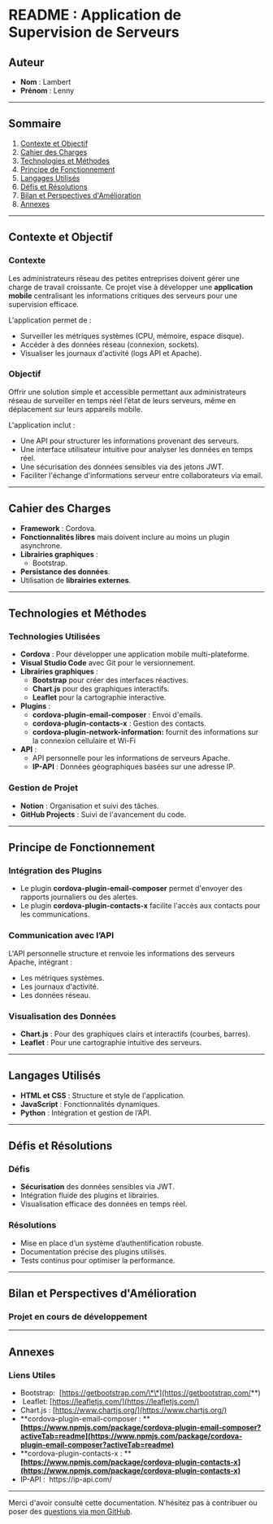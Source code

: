 # README : Application de Supervision de Serveurs

## Auteur

- **Nom** : Lambert
- **Prénom** : Lenny

---

## Sommaire

1. [Contexte et Objectif](#contexte-et-objectif)
2. [Cahier des Charges](#cahier-des-charges)
3. [Technologies et Méthodes](#technologies-et-méthodes)
4. [Principe de Fonctionnement](#principe-de-fonctionnement)
5. [Langages Utilisés](#langages-utilisés)
6. [Défis et Résolutions](#défis-et-résolutions)
7. [Bilan et Perspectives d'Amélioration](#bilan-et-perspectives-damélioration)
8. [Annexes](#annexes)

---

## Contexte et Objectif

### Contexte

Les administrateurs réseau des petites entreprises doivent gérer une charge de travail croissante. Ce projet vise à développer une **application mobile** centralisant les informations critiques des serveurs pour une supervision efficace.

L'application permet de :

- Surveiller les métriques systèmes (CPU, mémoire, espace disque).
- Accéder à des données réseau (connexion, sockets).
- Visualiser les journaux d'activité (logs API et Apache).

### Objectif

Offrir une solution simple et accessible permettant aux administrateurs réseau de surveiller en temps réel l’état de leurs serveurs, même en déplacement sur leurs appareils mobile.

L'application inclut :

- Une API pour structurer les informations provenant des serveurs.
- Une interface utilisateur intuitive pour analyser les données en temps réel.
- Une sécurisation des données sensibles via des jetons JWT.
- Faciliter l'échange d'informations serveur entre collaborateurs via email.

---

## Cahier des Charges

- **Framework** : Cordova.
- **Fonctionnalités libres** mais doivent inclure au moins un plugin asynchrone.
- **Librairies graphiques** :
  - Bootstrap.
- **Persistance des données**.
- Utilisation de **librairies externes**.

---

## Technologies et Méthodes

### Technologies Utilisées

- **Cordova** : Pour développer une application mobile multi-plateforme.
- **Visual Studio Code** avec Git pour le versionnement.
- **Librairies graphiques** :
  - **Bootstrap** pour créer des interfaces réactives.
  - **Chart.js** pour des graphiques interactifs.
  - **Leaflet** pour la cartographie interactive.
- **Plugins** :
  - **cordova-plugin-email-composer** : Envoi d'emails.
  - **cordova-plugin-contacts-x** : Gestion des contacts.
  - **cordova-plugin-network-information:** fournit des informations sur la connexion cellulaire et Wi-Fi
- **API** :
  - API personnelle pour les informations de serveurs Apache.
  - **IP-API** : Données géographiques basées sur une adresse IP.

### Gestion de Projet

- **Notion** : Organisation et suivi des tâches.
- **GitHub Projects** : Suivi de l'avancement du code.

---

## Principe de Fonctionnement

### Intégration des Plugins

- Le plugin **cordova-plugin-email-composer** permet d'envoyer des rapports journaliers ou des alertes.
- Le plugin **cordova-plugin-contacts-x** facilite l'accès aux contacts pour les communications.

### Communication avec l’API

L'API personnelle structure et renvoie les informations des serveurs Apache, intégrant :

- Les métriques systèmes.
- Les journaux d'activité.
- Les données réseau.

### Visualisation des Données

- **Chart.js** : Pour des graphiques clairs et interactifs (courbes, barres).
- **Leaflet** : Pour une cartographie intuitive des serveurs.

---

## Langages Utilisés

- **HTML et CSS** : Structure et style de l'application.
- **JavaScript** : Fonctionnalités dynamiques.
- **Python** : Intégration et gestion de l’API.

---

## Défis et Résolutions

### Défis

- **Sécurisation** des données sensibles via JWT.
- Intégration fluide des plugins et librairies.
- Visualisation efficace des données en temps réel.

### Résolutions

- Mise en place d’un système d’authentification robuste.
- Documentation précise des plugins utilisés.
- Tests continus pour optimiser la performance.

---

## Bilan et Perspectives d'Amélioration

### Projet en cours de développement 

---

## Annexes

### Liens Utiles

- Bootstrap:  [https://getbootstrap.com/\*\*](https://getbootstrap.com/**)
-  Leaflet: [https://leafletjs.com/](https://leafletjs.com/)
- Chart.js : [https://www.chartjs.org/](https://www.chartjs.org/)
- \*\*cordova-plugin-email-composer : \*\***[https://www.npmjs.com/package/cordova-plugin-email-composer?activeTab=readme](https://www.npmjs.com/package/cordova-plugin-email-composer?activeTab=readme)**
- \*\*cordova-plugin-contacts-x : \*\***[https://www.npmjs.com/package/cordova-plugin-contacts-x](https://www.npmjs.com/package/cordova-plugin-contacts-x)**
- IP-API :  https\://ip-api.com/

---

Merci d'avoir consulté cette documentation. N'hésitez pas à contribuer ou poser des [questions ](https://github.com/)[via ](https://github.com/)[mon GitHub]([https://github.com/](https://github.com/lenzzair)).

